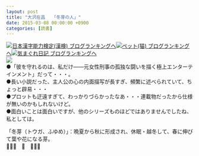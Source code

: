 ```yaml
---
layout: post
title: "大沢在昌　　「冬芽の人」"
date: 2015-03-08 00:00:00 +0900
categories: [読書]
---
```


[![](/syuusyuu9701/assets/images/大沢在昌-「冬芽の人」-br_c_3028_1.gif)](http://blog.with2.net/link.php?1659096:3028 "日本漢字能力検定(漢検) ブログランキングへ")[日本漢字能力検定(漢検) ブログランキングへ](http://blog.with2.net/link.php?1659096:3028)[![](/syuusyuu9701/assets/images/大沢在昌-「冬芽の人」-br_c_1348_1.gif)](http://blog.with2.net/link.php?1659096:1348 "ペット(猫) ブログランキングへ")[ペット(猫) ブログランキングへ](http://blog.with2.net/link.php?1659096:1348)[![](/syuusyuu9701/assets/images/大沢在昌-「冬芽の人」-br_c_9257_1.gif)](http://blog.with2.net/link.php?1659096:9257 "気まぐれ日記 ブログランキングへ")[気まぐれ日記 ブログランキングへ](http://blog.with2.net/link.php?1659096:9257)　  
![](/syuusyuu9701/assets/images/大沢在昌-「冬芽の人」-fd5b1bd172ed34c9d2947af76a812a93.png)  
●「彼を守れるのは、私だけ――元女性刑事の孤独な闘いを描く極上エンターテインメント」だって・・・。  
●長い小説だった、主人公の心の内面描写が長すぎ、頻繁に述べられていて、ちょっと辟易・・・  
●プロットも迂遠すぎて、わっかりづらかったなあ・・・連載物だったから仕様が無いのかもしれないけど。  
●面白いことは面白いですが、他のシリーズものほどではありませんでしたね、私としては。  
  
「冬芽（トウガ、ふゆめ）」：晩夏から秋に形成され、休眠・越冬して、春に伸びて葉や花になる芽。  
👋👋👋　🐑　👋👋👋  
